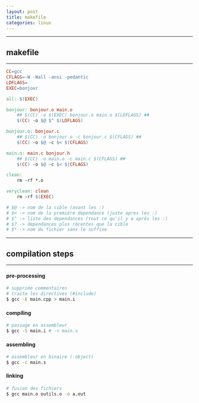 ```yaml
---
layout: post
title: makefile
categories: linux
---
```

<!--more-->

---
## makefile
---

```makefile
CC=gcc
CFLAGS=-W -Wall -ansi -pedantic
LDFLAGS=
EXEC=bonjour

all: $(EXEC)

bonjour: bonjour.o main.o
	## $(CC) -o $(EXEC) bonjour.o main.o $(LDFLAGS) ##
	$(CC) -o $@ $^ $(LDFLAGS)

bonjour.o: bonjour.c
	## $(CC) -o bonjour.o -c bonjour.c $(CFLAGS) ##
	$(CC) -o $@ -c $< $(CFLAGS)

main.o: main.c bonjour.h
	## $(CC) -o main.o -c main.c $(CFLAGS) ##
	$(CC) -o $@ -c $< $(CFLAGS)

clean:
	rm -rf *.o

veryclean: clean
	rm -rf $(EXEC)

# $@ -> nom de la cible (avant les :)
# $< -> nom de la premiére dependance (juste apres les :)
# $^ -> liste des dependances (tout ce qu'il y a aprés les :)
# $? -> dependances plus récentes que la cible
# $* -> nom du fichier sans le suffixe
```

---
## compilation steps
---

#### pre-processing

```bash
# supprime commentaires
# traite les directives (#include)
$ gcc -E main.cpp > main.i
```

#### compiling

```bash
# passage en assembleur
$ gcc -S main.i # -> main.s
```

#### assembling

```bash
# assembleur en binaire (.object)
$ gcc -c main.s
```

#### linking

```bash
# fusion des fichiers
$ gcc main.o outils.o -o a.out
```
